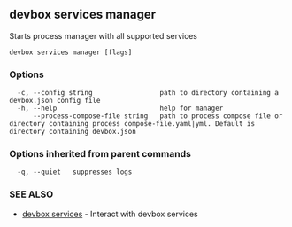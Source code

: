 ## devbox services manager

Starts process manager with all supported services

```
devbox services manager [flags]
```

### Options

```
  -c, --config string                 path to directory containing a devbox.json config file
  -h, --help                          help for manager
      --process-compose-file string   path to process compose file or directory containing process compose-file.yaml|yml. Default is directory containing devbox.json
```

### Options inherited from parent commands

```
  -q, --quiet   suppresses logs
```

### SEE ALSO

* [devbox services](devbox_services.md)	 - Interact with devbox services

